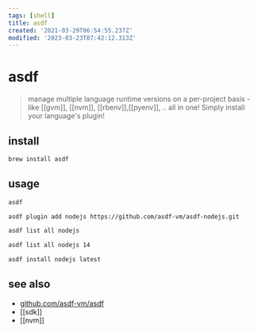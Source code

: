```yaml
---
tags: [shell]
title: asdf
created: '2021-03-29T06:54:55.237Z'
modified: '2023-03-23T07:42:12.313Z'
---
```


# asdf

> manage multiple language runtime versions on a per-project basis - like [[gvm]], [[nvm]], [[rbenv]],[[pyenv]], .. all in one! Simply install your language's plugin!

## install

```sh
brew install asdf
```

## usage

```sh
asdf

asdf plugin add nodejs https://github.com/asdf-vm/asdf-nodejs.git

asdf list all nodejs

asdf list all nodejs 14

asdf install nodejs latest
```


## see also

- [github.com/asdf-vm/asdf](https://github.com/asdf-vm/asdf)
- [[sdk]]
- [[nvm]]
